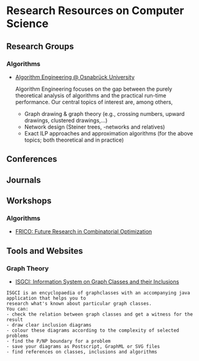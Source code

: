 # Research Resources on Computer Science

## Research Groups

### Algorithms

- [Algorithm Engineering @ Osnabrück University](http://www-lehre.informatik.uni-osnabrueck.de/theoinf/index/start)

  Algorithm Engineering focuses on the gap between the purely theoretical analysis of algorithms and the practical 
  run-time performance. Our central topics of interest are, among others,

  - Graph drawing & graph theory (e.g., crossing numbers, upward drawings, clustered drawings,…)
  - Network design (Steiner trees, -networks and relatives)
  - Exact ILP approaches and approximation algorithms (for the above topics; both theoretical and in practice)
  
## Conferences

## Journals

## Workshops

### Algorithms

- [FRICO: Future Research in Combinatorial Optimization](http://www.informatik.uni-osnabrueck.de/frico_2016/frico_2016.html)

## Tools and Websites
### Graph Theory
- [ISGCI: Information System on Graph Classes and their Inclusions](http://www.graphclasses.org/index.html)
```
ISGCI is an encyclopaedia of graphclasses with an accompanying java application that helps you to 
research what's known about particular graph classes. 
You can:
- check the relation between graph classes and get a witness for the result
- draw clear inclusion diagrams
- colour these diagrams according to the complexity of selected problems
- find the P/NP boundary for a problem
- save your diagrams as Postscript, GraphML or SVG files
- find references on classes, inclusions and algorithms
```
